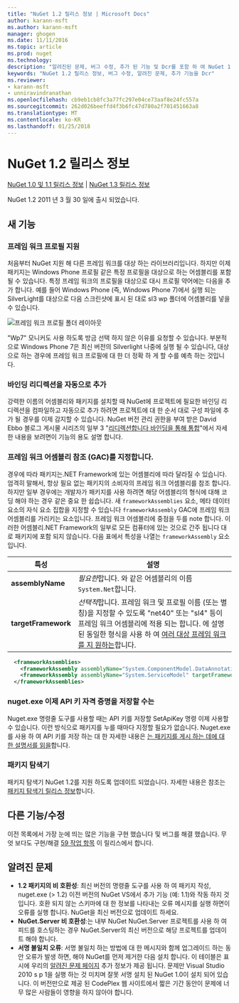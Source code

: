 ```yaml
---
title: "NuGet 1.2 릴리스 정보 | Microsoft Docs"
author: karann-msft
ms.author: karann-msft
manager: ghogen
ms.date: 11/11/2016
ms.topic: article
ms.prod: nuget
ms.technology: 
description: "알려진된 문제, 버그 수정, 추가 된 기능 및 Dcr를 포함 하 여 NuGet 1.2에 대 한 릴리스 정보입니다."
keywords: "NuGet 1.2 릴리스 정보, 버그 수정, 알려진 문제, 추가 기능을 Dcr"
ms.reviewer:
- karann-msft
- unniravindranathan
ms.openlocfilehash: cb9eb1cb8fc3a77fc297e04ce73aaf8e24fc557a
ms.sourcegitcommit: 262d026beeffd4f3b6fc47d780a2f701451663a8
ms.translationtype: MT
ms.contentlocale: ko-KR
ms.lasthandoff: 01/25/2018
---
```

# <a name="nuget-12-release-notes"></a>NuGet 1.2 릴리스 정보

[NuGet 1.0 및 1.1 릴리스 정보](../release-notes/nuget-1.1.md) | [NuGet 1.3 릴리스 정보](../release-notes/nuget-1.3.md)

NuGet 1.2 2011 년 3 월 30 일에 출시 되었습니다.

## <a name="new-features"></a>새 기능

### <a name="framework-profile-support"></a>프레임 워크 프로필 지원

처음부터 NuGet 지원 해 다른 프레임 워크를 대상 하는 라이브러리입니다. 하지만 이제 패키지는 Windows Phone 프로필 같은 특정 프로필을 대상으로 하는 어셈블리를 포함 될 수 있습니다. 특정 프레임 워크의 프로필을 대상으로 대시 프로필 약어에는 다음을 추가 합니다. 예를 들어 Windows Phone (즉, Windows Phone 7)에서 실행 되는 SilverLight를 대상으로 다음 스크린샷에 표시 된 대로 sl3 wp 폴더에 어셈블리를 넣을 수 있습니다.

![프레임 워크 프로필 폴더 레이아웃](./media/framework-profile-support.png)

"Wp7" 모니커도 사용 하도록 방금 선택 하지 않은 이유를 요청할 수 있습니다. 부분적으로 Windows Phone 7은 최신 버전의 Silverlight 나중에 실행 될 수 있습니다, 대상으로 하는 경우에 프레임 워크 프로필에 대 한 더 정확 하 게 할 수를 예측 하는 것입니다.

### <a name="automatically-add-binding-redirects"></a>바인딩 리디렉션을 자동으로 추가

강력한 이름의 어셈블리와 패키지를 설치할 때 NuGet에 프로젝트에 필요한 바인딩 리디렉션을 컴파일하고 자동으로 추가 하려면 프로젝트에 대 한 순서 대로 구성 파일에 추가 될 경우를 이제 감지할 수 있습니다. NuGet 버전 관리 권한을 부여 받은 David Ebbo 블로그 게시물 시리즈의 일부 3 "[리디렉션합니다 바인딩을 통해 통합](http://blog.davidebbo.com/2011/01/nuget-versioning-part-3-unification-via.html)"에서 자세한 내용을 보려면이 기능의 용도 설명 합니다.

<a name="framework-assembly-refs"></a>

### <a name="specifying-framework-assembly-references-gac"></a>프레임 워크 어셈블리 참조 (GAC)를 지정합니다.

경우에 따라 패키지는.NET Framework에 있는 어셈블리에 따라 달라질 수 있습니다. 엄격히 말해서, 항상 필요 없는 패키지의 소비자의 프레임 워크 어셈블리를 참조 합니다. 하지만 일부 경우에는 개발자가 패키지를 사용 하려면 해당 어셈블리의 형식에 대해 코딩 해야 하는 경우 같은 중요 한 쉽습니다. 새 `frameworkAssemblies` 요소, 메타 데이터 요소의 자식 요소 집합을 지정할 수 있습니다 `frameworkAssembly` GAC에 프레임 워크 어셈블리를 가리키는 요소입니다. 프레임 워크 어셈블리에 중점을 두를 note 합니다.
이러한 어셈블리.NET Framework의 일부로 모든 컴퓨터에 있는 것으로 간주 됩니다 대로 패키지에 포함 되지 않습니다. 다음 표에서 특성을 나열는 `frameworkAssembly` 요소입니다.


|특성 |설명|
|----------------|-----------|
|**assemblyName**|*필요한*합니다. 와 같은 어셈블리의 이름 `System.Net`합니다.|
|**targetFramework**|*선택적*합니다. 프레임 워크 및 프로필 이름 (또는 별칭)을 지정할 수 있도록 "net40" 또는 "sl4" 등이 프레임 워크 어셈블리에 적용 되는 합니다. 에 설명 된 동일한 형식을 사용 하 여 [여러 대상 프레임 워크를 지 원하는](../create-packages/supporting-multiple-target-frameworks.md)합니다.|

```xml
  <frameworkAssemblies>
    <frameworkAssembly assemblyName="System.ComponentModel.DataAnnotations" targetFramework="net40" />
    <frameworkAssembly assemblyName="System.ServiceModel" targetFramework="net40" />
  </frameworkAssemblies>
```

### <a name="nugetexe-now-is-able-to-store-api-key-credentials"></a>nuget.exe 이제 API 키 자격 증명을 저장할 수는

Nuget.exe 명령줄 도구를 사용할 때는 API 키를 저장할 SetApiKey 명령 이제 사용할 수 있습니다. 이런 방식으로 패키지를 누를 때마다 지정할 필요가 없습니다. Nuget.exe를 사용 하 여 API 키를 저장 하는 대 한 자세한 내용은 [는 패키지를 게시 하는 데에 대 한 설명서를 읽을](../create-packages/publish-a-package.md)합니다.

### <a name="package-explorer"></a>패키지 탐색기
패키지 탐색기 NuGet 1.2를 지원 하도록 업데이트 되었습니다. 자세한 내용은 참조는 [패키지 탐색기 릴리스 정보](http://nuget.codeplex.com/wikipage?title=New%20features%20in%20NuGet%20Package%20Explorer%201.0)합니다.

## <a name="other-featuresfixes"></a>다른 기능/수정

이전 목록에서 가장 눈에 띄는 많은 기능을 구현 했습니다 및 버그를 해결 했습니다. 무엇 보다도 구현/해결 [59 작업 항목](http://nuget.codeplex.com/workitem/list/advanced?keyword=&status=All&type=All&priority=All&release=NuGet%201.2&assignedTo=All&component=All&sortField=Votes&sortDirection=Descending&page=0) 이 릴리스에서 합니다.

## <a name="known-issues"></a>알려진 문제

* **1.2 패키지의 비 호환성**: 최신 버전의 명령줄 도구를 사용 하 여 패키지 작성, nuget.exe (> 1.2) 이전 버전의 NuGet VS에서 추가 기능 (예: 1.1)와 작동 하지 것입니다. 호환 되지 않는 스키마에 대 한 정보를 나타내는 오류 메시지를 실행 하면이 오류를 실행 합니다. NuGet을 최신 버전으로 업데이트 하세요.
* **NuGet.Server 비 호환성**:는 내부 NuGet NuGet.Server 프로젝트를 사용 하 여 피드를 호스팅하는 경우 NuGet.Server의 최신 버전으로 해당 프로젝트를 업데이트 해야 합니다.
* **서명 불일치 오류**: 서명 불일치 하는 방법에 대 한 메시지와 함께 업그레이드 하는 동안 오류가 발생 하면, 해야 NuGet를 먼저 제거한 다음 설치 합니다. 이 테이블은 표시에 우리의 [알려진 문제 페이지](../release-notes/Known-Issues.md) 추가 정보가 제공 됩니다. 문제만 Visual Studio 2010 s p 1을 실행 하는 것 미치며 잘못 서명 설치 된 NuGet 1.0이 설치 되어 있습니다. 이 버전만으로 제공 된 CodePlex 웹 사이트에서 짧은 기간 동안이 문제에 너무 많은 사람들이 영향을 하지 않아야 합니다.